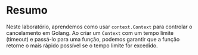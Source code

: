 # Resumo

Neste laboratório, aprendemos como usar `context.Context` para controlar o cancelamento em Golang. Ao criar um `Context` com um tempo limite (timeout) e passá-lo para uma função, podemos garantir que a função retorne o mais rápido possível se o tempo limite for excedido.
